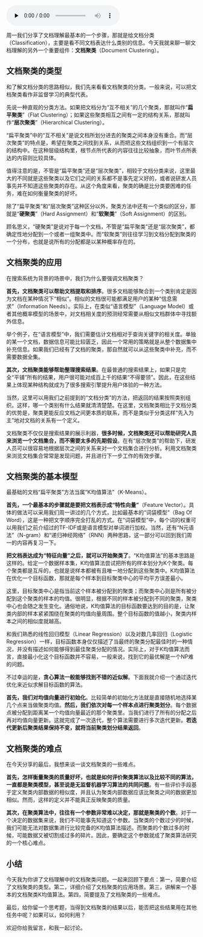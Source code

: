 <audio id="audio" title="044 | 文档理解的关键步骤：文档聚类" controls="" preload="none"><source id="mp3" src="https://static001.geekbang.org/resource/audio/c9/fc/c9ef8f90e7ca25af49d0687d3075b2fc.mp3"></audio>

周一我们分享了文档理解最基本的一个步骤，那就是给文档分类（Classification），主要是看不同文档表达什么类别的信息。今天我就来聊一聊文档理解的另外一个重要组件：**文档聚类**（Document Clustering）。

## 文档聚类的类型

和了解文档分类的思路相似，我们先来看看文档聚类的分类。一般来说，可以把文档聚类看作非监督学习的典型代表。

先说一种直观的分类方法。如果把文档分为“互不相关”的几个聚类，那就叫作“**扁平聚类**”（Flat Clustering）；如果这些聚类相互之间有一定的结构关系，那就叫作“**层次聚类**”（Hierarchical Clustering）。

“扁平聚类”中的“互不相关”是说文档所划分进去的聚类之间本身没有重合。而“层次聚类”的特点是，希望在聚类之间找到关系，从而把这些文档组织到一个有层次的结构中。在这种层级结构里，根节点所代表的内容往往比较抽象，而叶节点所表达的内容则比较具体。

值得注意的是，不管是“扁平聚类”还是“层次聚类”，相较于文档分类来说，这里最大的不同就是这些聚类以及它们之间的关系都不是事先定义好的，或者说研发人员事先并不知道这些聚类的存在。从这个角度来看，聚类的确是比分类要困难的任务，难在如何衡量聚类的好坏。

除了“扁平聚类”和“层次聚类”这种区分以外，聚类方法中还有一个类似的区分，那就是“**硬聚类**”（Hard Assignment）和“**软聚类**”（Soft Assignment）的区别。

顾名思义，“硬聚类”是说对于每一个文档，不管是“扁平聚类”还是“层次聚类”，都确定性地分配到一个或者一组聚类中。而“软聚类”则往往学习到文档分配到聚类的一个分布，也就是说所有的分配都是以某种概率存在的。

## 文档聚类的应用

在搜索系统为背景的场景中，我们为什么要强调文档聚类？

**首先，文档聚类可以帮助文档提取和排序**。很多文档能够聚合到一个类别肯定是因为文档在某种情况下“相似”。相似的文档很可能都满足用户的某种“信息需求”（Information Needs）。实际上，在类似“语言模型”（Language Model）或者其他概率模型的场景中，对文档相关度的预测经常需要从相似文档群体中寻找额外信息。

举个例子，在“语言模型”中，我们需要估计文档相对于查询关键字的相关度。单独的某一个文档，数据信息可能比较匮乏，因此一个常用的策略就是从整个数据集中补充信息。如果我们已经有了文档的聚类，那自然就可以从这些聚类中补充，而不需要数据全集。

**其次，文档聚类能够帮助整理搜索结果**。在最普通的搜索结果上，如果只是完全“平铺”所有的结果，用户很可能对成百上千的结果“不得要领”。因此，在这些结果上体现某种结构就成为了很多搜索引擎提升用户体验的一种方法。

当然，这里可以用我们之前提到的“文档分类”的方法，把返回的结果按照类别组织。这样，哪一个类别有什么结果就清清楚楚。在这里，文档聚类相比于文档分类的优势是，聚类更能反应文档之间更本质的联系，而不是类似于分类这样“先入为主”地对文档的关系有一个定义。

文档聚类不仅仅是搜索结果的展示利器，**很多时候，文档聚类还可以帮助研究人员来浏览一个文档集合，而不需要太多的先期假设**。在有“层次聚类”的帮助下，研发人员可以很容易地根据层次之间的关系来对一个文档集合进行分析。利用文档聚类来浏览文档集合常常是发现问题，并且进行下一步工作的有效步骤。

## 文档聚类的基本模型

最基础的文档“扁平聚类”方法当属“K均值算法”（K-Means）。

**首先，一个最基本的步骤就是要把文档表示成“特性向量”**（Feature Vector）。具体的做法可以采用我们周一讲过的几个方式，比如最基本的“词袋模型”（Bag Of Word），这是一种把文字顺序完全打乱的方式。在“词袋模型”中，每个词的权重可以用我们之前介绍过的TF-IDF或是语言模型对单词进行加权。当然，还有“N元语法”（N-gram）和“递归神经网络”（RNN）两种思路，这一部分可以回到我们周一的内容再复习一下。

**把文档表达成为“特征向量”之后，就可以开始聚类了**。“K均值算法”的基本思路是这样的。给定一个数据样本集，K均值算法尝试把所有的样本划分为K个聚类。每个聚类都是互斥的，也就是说样本都被有且唯一地分配到这些聚类中。K均值算法在优化一个目标函数，那就是每个样本到目标聚类中心的平均平方误差最小。

这里，目标聚类中心是指当前这个样本被分配到的聚类；而聚类中心则是所有被分配到这个聚类的样本的均值。很明显，根据不同的样本被分配到不同的聚类，聚类中心也会随之发生变化。通俗地说，K均值算法的目标函数要达到的目的是，让聚类内部的样本紧紧围绕在聚类的均值向量周围。整个目标函数的值越小，聚类内样本之间的相似度就越高。

和我们熟悉的线性回归模型（Linear Regression）以及对数几率回归（Logistic Regression）一样，目标函数本身仅仅描述了当最终的聚类分配最佳时的一种情况，并没有描述如何能够得到最佳聚类分配的情况。实际上，对于K均值算法而言，直接最小化这个目标函数并不容易，一般来说，找到它的最优解是一个NP难的问题。

不过幸运的是，**贪心算法一般能够找到不错的近似解**。下面我就介绍一个通过迭代优化来近似求解目标函数的算法。

**首先，我们对均值向量进行初始化**。比较简单的初始化方法就是直接随机地选择某几个点来当做聚类均值。**然后，我们依次对每一个样本点进行聚类划分**。每个数据点被分配到距离某一个均值向量最近的那个聚类里。当我们进行了所有的分配之后再对均值向量更新。这就完成了一次迭代，整个算法需要进行多次迭代更新。**若迭代更新后聚类结果保持不变，就将当前聚类划分结果返回**。

## 文档聚类的难点

在今天分享的最后，我想来谈一谈文档聚类的一些难点。

**首先，怎样衡量聚类的质量好坏，也就是如何评价聚类算法以及比较不同的算法，一直都是聚类模型，甚至说是无监督机器学习算法的共同问题**。有一些评价手段基于定义聚类内部数据的相似度，并且认为聚类内部数据应该比聚类之间的数据更加相似。然而，这样的定义并不能真正反映聚类的质量。

**其次，在聚类算法中，往往有一个参数非常难以决定，那就是聚类的个数**。对于一个决定的数据集来说，我们不可能事先知道这个参数。当聚类的个数过少的时候，我们可能无法对数据集进行比较完备的K均值算法描述。而聚类的个数过多的时候，可能数据又被切割成过多的碎片。因此，要确定这个参数就成了聚类算法研究的一个核心难点。

## 小结

今天我为你讲了文档理解中的文档聚类问题。一起来回顾下要点：第一，简要介绍了文档聚类的类型。第二，详细介绍了文档聚类的应用场景。第三，讲解来一个基本的文档聚类K均值算法。第四，简要提及了文档聚类的一些难点。

最后，给你留一个思考题，当得到文档聚类的结果以后，能否把这些结果用在其他任务中呢？如果可以，如何利用？

欢迎你给我留言，和我一起讨论。


